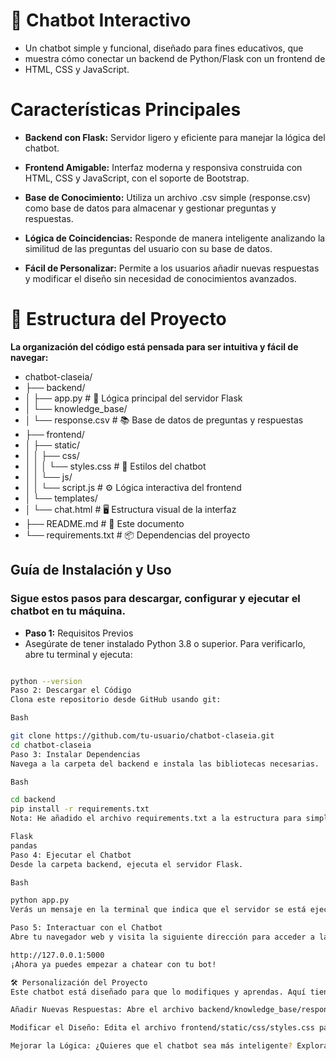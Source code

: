 # 🤖 Chatbot Interactivo
- Un chatbot simple y funcional, diseñado para fines educativos, que 
- muestra cómo conectar un backend de Python/Flask con un frontend de 
- HTML, CSS y JavaScript.

# Características Principales
- **Backend con Flask:** Servidor ligero y eficiente para manejar la lógica del chatbot.

- **Frontend Amigable:** Interfaz moderna y responsiva construida con HTML, CSS y JavaScript, con el soporte de Bootstrap.

- **Base de Conocimiento:** Utiliza un archivo .csv simple (response.csv) como base de datos para almacenar y gestionar preguntas y respuestas.

- **Lógica de Coincidencias:** Responde de manera inteligente analizando la similitud de las preguntas del usuario con su base de datos.

- **Fácil de Personalizar:** Permite a los usuarios añadir nuevas respuestas y modificar el diseño sin necesidad de conocimientos avanzados.

# 📁 Estructura del Proyecto
**La organización del código está pensada para ser intuitiva y fácil de navegar:**

- chatbot-claseia/
- ├── backend/
- │   ├── app.py                      # 🧠 Lógica principal del servidor Flask
- │   └── knowledge_base/
- │       └── response.csv            # 📚 Base de datos de preguntas y respuestas
- ├── frontend/
- │   ├── static/
- │   │   ├── css/
- │   │   │   └── styles.css          # 🎨 Estilos del chatbot
- │   │   └── js/
- │   │       └── script.js           # ⚙️ Lógica interactiva del frontend
- │   └── templates/
- │       └── chat.html               # 🖥️ Estructura visual de la interfaz
- ├── README.md                       # 📝 Este documento
- └── requirements.txt                # 📦 Dependencias del proyecto

## **Guía de Instalación y Uso**
### **Sigue estos pasos para descargar, configurar y ejecutar el chatbot en tu máquina.**

- **Paso 1:** Requisitos Previos
- Asegúrate de tener instalado Python 3.8 o superior. Para verificarlo, abre tu terminal y ejecuta:

```bash

python --version
Paso 2: Descargar el Código
Clona este repositorio desde GitHub usando git:

Bash

git clone https://github.com/tu-usuario/chatbot-claseia.git
cd chatbot-claseia
Paso 3: Instalar Dependencias
Navega a la carpeta del backend e instala las bibliotecas necesarias.

Bash

cd backend
pip install -r requirements.txt
Nota: He añadido el archivo requirements.txt a la estructura para simplificar la instalación. Si no lo tienes, puedes crearlo y pegar el siguiente contenido:

Flask
pandas
Paso 4: Ejecutar el Chatbot
Desde la carpeta backend, ejecuta el servidor Flask.

Bash

python app.py
Verás un mensaje en la terminal que indica que el servidor se está ejecutando en una dirección local.

Paso 5: Interactuar con el Chatbot
Abre tu navegador web y visita la siguiente dirección para acceder a la interfaz:

http://127.0.0.1:5000
¡Ahora ya puedes empezar a chatear con tu bot!

🛠️ Personalización del Proyecto
Este chatbot está diseñado para que lo modifiques y aprendas. Aquí tienes algunas ideas:

Añadir Nuevas Respuestas: Abre el archivo backend/knowledge_base/response.csv y agrega nuevas filas con preguntas y sus respuestas correspondientes. No olvides reiniciar el servidor (Ctrl+C y python app.py) para que los cambios surtan efecto.

Modificar el Diseño: Edita el archivo frontend/static/css/styles.css para cambiar colores, fuentes o cualquier otro elemento visual.

Mejorar la Lógica: ¿Quieres que el chatbot sea más inteligente? Explora el código en backend/app.py para modificar cómo procesa las preguntas y busca las respuestas.
